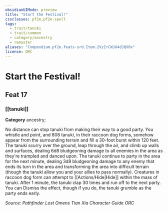 ```yaml
---
obsidianUIMode: preview
title: "Start the Festival!"
cssclasses: pf2e,pf2e-spell
tags:
  - trait/tanuki
  - trait/common
  - category/ancestry
  - remaster
aliases: "Compendium.pf2e.feats-srd.Item.2VzIrCWJU4dJQV0x"
license: ORC
---
```

# Start the Festival!
## Feat 17
### [[tanuki]]

**Category** ancestry; 




No distance can stop tanuki from making their way to a good party. You whistle and point, and 808 tanuki, in their raccoon dog forms, somehow appear from the surrounding terrain and fill a 30-foot burst within 120 feet. The tanuki scurry over the ground, leap through the air, and climb up walls and surfaces, dealing 6d8 bludgeoning damage to all enemies in the area as they're trampled and danced upon. The tanuki continue to party in the area for the next minute, dealing 3d8 bludgeoning damage to any enemy that ends its turn in the area and transforming the area into difficult terrain (though the tanuki allow you and your allies to pass normally). Creatures in raccoon dog form can attempt to [[Actions/Hide|Hide]] within the mass of tanuki. After 1 minute, the tanuki clap 30 times and run off to the next party. You can Dismiss the effect, though if you do, the tanuki grumble as the party ends early.

*Source: Pathfinder Lost Omens Tian Xia Character Guide*
*ORC*